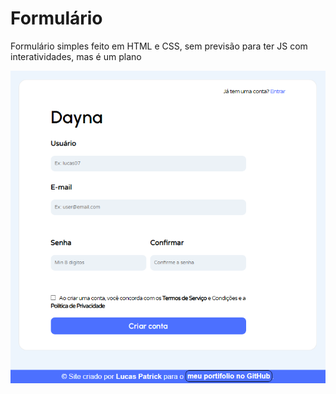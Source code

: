 # Formulário 

Formulário simples feito em HTML e CSS, sem previsão para ter JS com interatividades, mas é um plano

<img src="img/exemplo.png">
